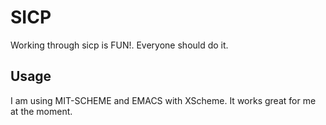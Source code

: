 SICP
====

Working through sicp is FUN!. Everyone should do it.

Usage
-----

I am using MIT-SCHEME and EMACS with XScheme. It works great for me at the moment.
